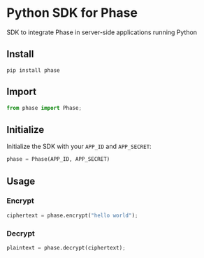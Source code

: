 # Python SDK for Phase

SDK to integrate Phase in server-side applications running Python

## Install

`pip install phase`

## Import

```python
from phase import Phase;
```

## Initialize

Initialize the SDK with your `APP_ID` and `APP_SECRET`:

```python
phase = Phase(APP_ID, APP_SECRET)
```

## Usage

### Encrypt

```python
ciphertext = phase.encrypt("hello world");
```

### Decrypt

```python
plaintext = phase.decrypt(ciphertext);
```
